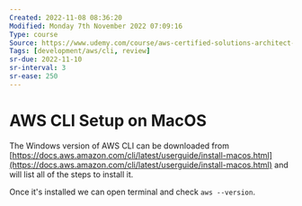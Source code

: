 ```yaml
---
Created: 2022-11-08 08:36:20
Modified: Monday 7th November 2022 07:09:16
Type: course
Source: https://www.udemy.com/course/aws-certified-solutions-architect-associate-saa-c01/?xref=E0Aed11STH4LPUQvCz0GJFABTmM=
Tags: [development/aws/cli, review]
sr-due: 2022-11-10
sr-interval: 3
sr-ease: 250
---
```


# AWS CLI Setup on MacOS

The Windows version of AWS CLI can be downloaded from [https://docs.aws.amazon.com/cli/latest/userguide/install-macos.html](https://docs.aws.amazon.com/cli/latest/userguide/install-macos.html) and will list all of the steps to install it.

Once it's installed we can open terminal and check `aws --version`.
